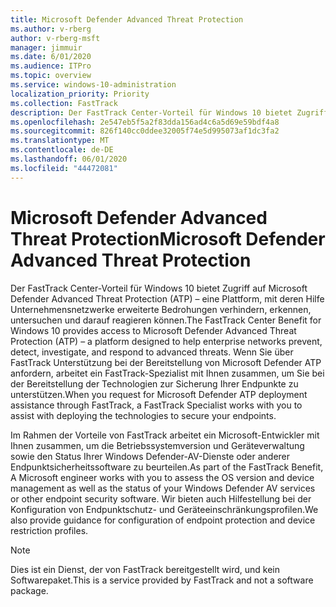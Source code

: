 ```yaml
---
title: Microsoft Defender Advanced Threat Protection
ms.author: v-rberg
author: v-rberg-msft
manager: jimmuir
ms.date: 6/01/2020
ms.audience: ITPro
ms.topic: overview
ms.service: windows-10-administration
localization_priority: Priority
ms.collection: FastTrack
description: Der FastTrack Center-Vorteil für Windows 10 bietet Zugriff auf Microsoft Defender Advanced Threat Protection (ATP) – ein neuer Dienst, mit dessen Hilfe Unternehmensnetzwerke erweiterte Bedrohungen verhindern, erkennen, untersuchen und darauf reagieren können.
ms.openlocfilehash: 2e547eb5f5a2f83dda156ad4c6a5d69e59bdf4a8
ms.sourcegitcommit: 826f140cc0ddee32005f74e5d995073af1dc3fa2
ms.translationtype: MT
ms.contentlocale: de-DE
ms.lasthandoff: 06/01/2020
ms.locfileid: "44472081"
---
```

# <a name="microsoft-defender-advanced-threat-protection"></a><span data-ttu-id="142a4-103">Microsoft Defender Advanced Threat Protection</span><span class="sxs-lookup"><span data-stu-id="142a4-103">Microsoft Defender Advanced Threat Protection</span></span>

<span data-ttu-id="142a4-104">Der FastTrack Center-Vorteil für Windows 10 bietet Zugriff auf Microsoft Defender Advanced Threat Protection (ATP) – eine Plattform, mit deren Hilfe Unternehmensnetzwerke erweiterte Bedrohungen verhindern, erkennen, untersuchen und darauf reagieren können.</span><span class="sxs-lookup"><span data-stu-id="142a4-104">The FastTrack Center Benefit for Windows 10 provides access to Microsoft Defender Advanced Threat Protection (ATP) – a platform designed to help enterprise networks prevent, detect, investigate, and respond to advanced threats.</span></span> <span data-ttu-id="142a4-105">Wenn Sie über FastTrack Unterstützung bei der Bereitstellung von Microsoft Defender ATP anfordern, arbeitet ein FastTrack-Spezialist mit Ihnen zusammen, um Sie bei der Bereitstellung der Technologien zur Sicherung Ihrer Endpunkte zu unterstützen.</span><span class="sxs-lookup"><span data-stu-id="142a4-105">When you request for Microsoft Defender ATP deployment assistance through FastTrack, a FastTrack Specialist works with you to assist with deploying the technologies to secure your endpoints.</span></span>

<span data-ttu-id="142a4-106">Im Rahmen der Vorteile von FastTrack arbeitet ein Microsoft-Entwickler mit Ihnen zusammen, um die Betriebssystemversion und Geräteverwaltung sowie den Status Ihrer Windows Defender-AV-Dienste oder anderer Endpunktsicherheitssoftware zu beurteilen.</span><span class="sxs-lookup"><span data-stu-id="142a4-106">As part of the FastTrack Benefit, A Microsoft engineer works with you to assess the OS version and device management as well as the status of your Windows Defender AV services or other endpoint security software.</span></span> <span data-ttu-id="142a4-107">Wir bieten auch Hilfestellung bei der Konfiguration von Endpunktschutz- und Geräteeinschränkungsprofilen.</span><span class="sxs-lookup"><span data-stu-id="142a4-107">We also provide guidance for configuration of endpoint protection and device restriction profiles.</span></span>  

> [!NOTE]
> <span data-ttu-id="142a4-108">Dies ist ein Dienst, der von FastTrack bereitgestellt wird, und kein Softwarepaket.</span><span class="sxs-lookup"><span data-stu-id="142a4-108">This is a service provided by FastTrack and not a software package.</span></span> 

